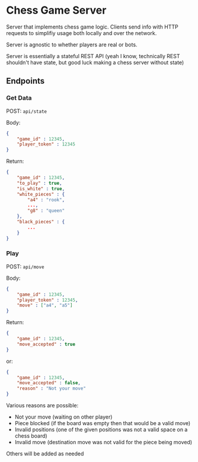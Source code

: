 # Chess Game Server

Server that implements chess game logic. Clients send info with HTTP requests to simplifiy usage both locally and over the network. 

Server is agnostic to whether players are real or bots.

Server is essentially a stateful REST API (yeah I know, technically REST shouldn't have state, but good luck making a chess server without state)

## Endpoints


### Get Data
POST: `api/state`

Body: 
```json
{
    "game_id" : 12345,
    "player_token" : 12345
}
```

Return:
```json
{
    "game_id" : 12345,
    "to_play" : true,
    "is_white" : true,
    "white_pieces" : {
        "a4" : "rook",
        ...,
        "g8" : "queen"
    },
    "black_pieces" : {
        ...
    }
}
```

### Play

POST: `api/move`

Body: 
```json
{
    "game_id" : 12345,
    "player_token" : 12345,
    "move" : ["a4", "a5"]
}
```

Return:
```json
{
    "game_id" : 12345,
    "move_accepted" : true
}
```
or:
```json
{
    "game_id" : 12345,
    "move_accepted" : false,
    "reason" : "Not your move"
}
```
Various reasons are possible:

- Not your move (waiting on other player)
- Piece blocked (if the board was empty then that would be a valid move)
- Invalid positions (one of the given positions was not a valid space on a chess board)
- Invalid move (destination move was not valid for the piece being moved) 

Others will be added as needed